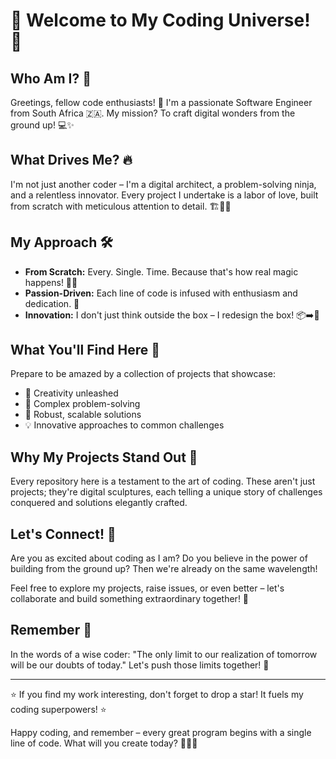 # 🚀 Welcome to My Coding Universe! 🌟

## Who Am I? 🤔

Greetings, fellow code enthusiasts! 👋 I'm a passionate Software Engineer from South Africa 🇿🇦. My mission? To craft digital wonders from the ground up! 💻✨

## What Drives Me? 🔥

I'm not just another coder – I'm a digital architect, a problem-solving ninja, and a relentless innovator. Every project I undertake is a labor of love, built from scratch with meticulous attention to detail. 🏗️👷‍♀️

## My Approach 🛠️

- **From Scratch:** Every. Single. Time. Because that's how real magic happens! 🧙‍♀️
- **Passion-Driven:** Each line of code is infused with enthusiasm and dedication. 💖
- **Innovation:** I don't just think outside the box – I redesign the box! 📦➡️🎨

## What You'll Find Here 📂

Prepare to be amazed by a collection of projects that showcase:
- 🎨 Creativity unleashed
- 🧠 Complex problem-solving
- 🔧 Robust, scalable solutions
- 💡 Innovative approaches to common challenges

## Why My Projects Stand Out 🌈

Every repository here is a testament to the art of coding. These aren't just projects; they're digital sculptures, each telling a unique story of challenges conquered and solutions elegantly crafted.

## Let's Connect! 🤝

Are you as excited about coding as I am? Do you believe in the power of building from the ground up? Then we're already on the same wavelength! 

Feel free to explore my projects, raise issues, or even better – let's collaborate and build something extraordinary together! 🚀

## Remember 💭

In the words of a wise coder: "The only limit to our realization of tomorrow will be our doubts of today." Let's push those limits together! 💪

---

⭐️ If you find my work interesting, don't forget to drop a star! It fuels my coding superpowers! ⭐️

Happy coding, and remember – every great program begins with a single line of code. What will you create today? 🌱👩‍💻
